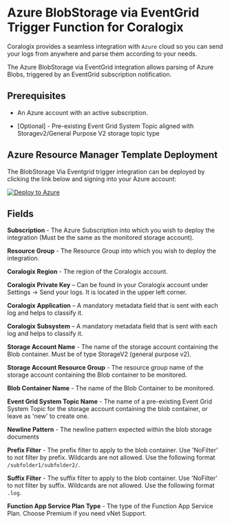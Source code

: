 # Azure BlobStorage via EventGrid Trigger Function for Coralogix

Coralogix provides a seamless integration with ``Azure`` cloud so you can send your logs from anywhere and parse them according to your needs.

The Azure BlobStorage via EventGrid integration allows parsing of Azure Blobs, triggered by an EventGrid subscription notification.

## Prerequisites

* An Azure account with an active subscription.

* [Optional] - Pre-existing Event Grid System Topic aligned with Storagev2/General Purpose V2 storage topic type

## Azure Resource Manager Template Deployment

The BlobStorage Via Eventgrid trigger integration can be deployed by clicking the link below and signing into your Azure account:

[![Deploy to Azure](https://aka.ms/deploytoazurebutton)](https://portal.azure.com/#create/Microsoft.Template/uri/https%3A%2F%2Fraw.githubusercontent.com%2Fcoralogix%2Fcoralogix-azure-serverless%2Fmaster%2FBlobViaEventGrid%2FARM%2FBlobViaEventGrid.json)

## Fields

**Subscription** - The Azure Subscription into which you wish to deploy the integration (Must be the same as the monitored storage account).

**Resource Group** - The Resource Group into which you wish to deploy the integration.

**Coralogix Region** - The region of the Coralogix account.

**Coralogix Private Key** – Can be found in your Coralogix account under Settings -> Send your logs. It is located in the upper left corner.

**Coralogix Application** – A mandatory metadata field that is sent with each log and helps to classify it.

**Coralogix Subsystem** – A mandatory metadata field that is sent with each log and helps to classify it.

**Storage Account Name** - The name of the storage account containing the Blob container. Must be of type StorageV2 (general purpose v2).

**Storage Account Resource Group** - The resource group name of the storage account containing the Blob container to be monitored.

**Blob Container Name** - The name of the Blob Container to be monitored.

**Event Grid System Topic Name** - The name of a pre-existing Event Grid System Topic for the storage account containing the blob container, or leave as 'new' to create one.

**Newline Pattern** - The newline pattern expected within the blob storage documents

**Prefix Filter** - The prefix filter to apply to the blob container. Use 'NoFilter' to not filter by prefix. Wildcards are not allowed. Use the following format ``/subfolder1/subfolder2/``.

**Suffix Filter** - The suffix filter to apply to the blob container. Use 'NoFilter' to not filter by suffix. Wildcards are not allowed. Use the following format ``.log``.

**Function App Service Plan Type** - The type of the Function App Service Plan. Choose Premium if you need vNet Support.
